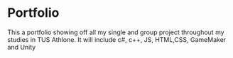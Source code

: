# Portfolio
This a portfolio showing off all my single and group project throughout my studies in TUS Athlone. It will include c#, c++, JS, HTML,CSS, GameMaker and Unity
